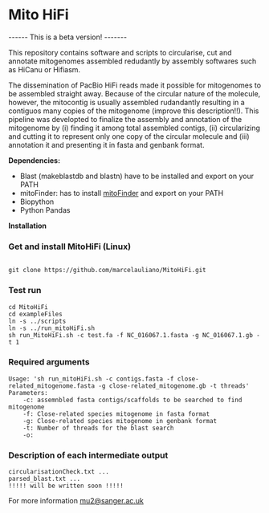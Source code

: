 # Mito HiFi 

------ This is a beta version! -------


This repository contains software and scripts to circularise, cut and annotate mitogenomes assembled redudantly by assembly softwares such as HiCanu or Hifiasm.

The dissemination of PacBio HiFi reads made it possible for mitogenomes to be assembled straight away. Because of the circular nature of the molecule, however, the mitocontig is usually assembled rudandantly resulting in a contiguos many copies of the mitogenome (improve this description!!). This pipeline was developted to finalize the assembly and annotation of the mitogenome by (i) finding it among total assembled contigs, (ii) circularizing and cutting it to represent only one copy of the circular molecule and (iii) annotation it and presenting it in fasta and genbank format.


<b>Dependencies:</b>

- Blast (makeblastdb and blastn) have to be installed and export on your PATH
- mitoFinder: has to install [mitoFinder](https://github.com/RemiAllio/MitoFinder) and export on your PATH 
- Biopython
- Python Pandas

<b>Installation</b>

### Get and install MitoHiFi (Linux)

```

git clone https://github.com/marcelauliano/MitoHiFi.git

```

### Test run

```
cd MitoHiFi
cd exampleFiles
ln -s ../scripts
ln -s ../run_mitoHiFi.sh
sh run_MitoHiFi.sh -c test.fa -f NC_016067.1.fasta -g NC_016067.1.gb -t 1

```
### Required arguments

```
Usage: 'sh run_mitoHiFi.sh -c contigs.fasta -f close-related_mitogenome.fasta -g close-related_mitogenome.gb -t threads'
Parameters:	
	-c: assemnbled fasta contigs/scaffolds to be searched to find mitogenome
	-f: Close-related species mitogenome in fasta format
	-g: Close-related species mitogenome in genbank format 
	-t: Number of threads for the blast search 
	-o: 
 ```
 
 ### Description of each intermediate output
 
 ``` 
 circularisationCheck.txt ...
 parsed_blast.txt ...
 !!!!! will be written soon !!!!!

 ```
 
 For more information mu2@sanger.ac.uk
